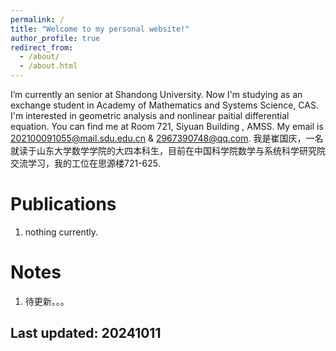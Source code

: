 ```yaml
---
permalink: /
title: "Welcome to my personal website!"
author_profile: true
redirect_from: 
  - /about/
  - /about.html
---
```


I’m currently an senior at Shandong University. Now I'm studying as an exchange student in Academy of Mathematics and Systems Science, CAS. I'm interested in geometric analysis and nonlinear paitial differential equation. 
You can find me at Room 721, Siyuan Building , AMSS. 
My email is [202100091055@mail.sdu.edu.cn](202100091055@mail.sdu.edu.cn) & [2967390748@qq.com](2967390748@qq.com).
我是崔国庆，一名就读于山东大学数学学院的大四本科生，目前在中国科学院数学与系统科学研究院交流学习，我的工位在思源楼721-625.


Publications
======
1. nothing currently.


Notes
======
1. 待更新。。。


Last updated: 20241011
------
